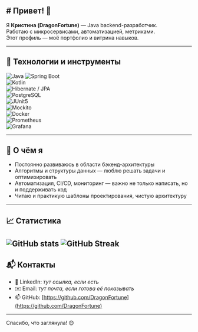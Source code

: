 ## # Привет! 👋
Я **Кристина (DragonFortune)** — Java backend-разработчик.  
Работаю с микросервисами, автоматизацией, метриками.  
Этот профиль — моё портфолио и витрина навыков.

---

## 🧰 Технологии и инструменты

![Java](https://img.shields.io/badge/Java-17-orange) ![Spring Boot](https://img.shields.io/badge/Spring_Boot-2.x/3.x-brightgreen)  
![Kotlin](https://img.shields.io/badge/Kotlin-1.×-blueviolet)  
![Hibernate / JPA](https://img.shields.io/badge/Hibernate-JPA-blue)  
![PostgreSQL](https://img.shields.io/badge/PostgreSQL-DB-lightblue)  
![JUnit5](https://img.shields.io/badge/JUnit5-testing-red)  
![Mockito](https://img.shields.io/badge/Mockito-mocking-yellow)  
![Docker](https://img.shields.io/badge/Docker-containers-blue)  
![Prometheus](https://img.shields.io/badge/Prometheus-metrics-orange)  
![Grafana](https://img.shields.io/badge/Grafana-monitoring-yellow)

---

## 🎯 О чём я

- Постоянно развиваюсь в области бэкенд-архитектуры
- Алгоритмы и структуры данных — люблю решать задачи и оптимизировать
- Автоматизация, CI/CD, мониторинг — важно не только написать, но и поддерживать код
- Читаю и практикую шаблоны проектирования, чистую архитектуру

---

## 📈 Статистика

![GitHub stats](https://github-readme-stats.vercel.app/api?username=DragonFortune&show_icons=true&theme=radical)
![GitHub Streak](https://streak-stats.demolab.com?user=DragonFortune&theme=radical)
---

## 📬 Контакты

- 💼 LinkedIn: *тут ссылка, если есть*
- ✉️ Email: *тут почта, если готова её показывать*
- 📫 GitHub: [https://github.com/DragonFortune](https://github.com/DragonFortune)

---

Спасибо, что заглянула! 😊


<!--
**DragonFortune/DragonFortune** is a ✨ _special_ ✨ repository because its `README.md` (this file) appears on your GitHub profile.

Here are some ideas to get you started:

- 🔭 I’m currently working on ...
- 🌱 I’m currently learning ...
- 👯 I’m looking to collaborate on ...
- 🤔 I’m looking for help with ...
- 💬 Ask me about ...
- 📫 How to reach me: ...
- 😄 Pronouns: ...
- ⚡ Fun fact: ...
-->
